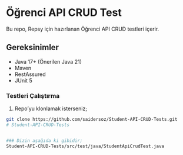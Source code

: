 # Öğrenci API CRUD Test

Bu repo, Repsy için hazırlanan Öğrenci API CRUD testleri içerir.

## Gereksinimler
- Java 17+ (Önerilen Java 21)
- Maven
- RestAssured
- JUnit 5

### Testleri Çalıştırma
1. Repo’yu klonlamak isterseniz;
```bash
git clone https://github.com/saidersoz/Student-API-CRUD-Tests.git
# Student-API-CRUD-Tests


### Dizin aşağıda ki gibidir;
Student-API-CRUD-Tests/src/test/java/StudentApiCrudTest.java
